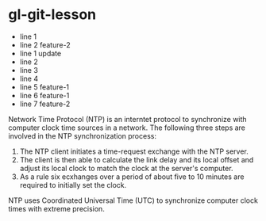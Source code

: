 
# gl-git-lesson
- line 1
- line 2 feature-2
- line 1 update
- line 2
- line 3
- line 4
- line 5 feature-1
- line 6 feature-1
- line 7 feature-2

Network Time Protocol (NTP) is an interntet protocol to synchronize with computer clock time sources in a network.
The following three steps are involved in the NTP synchronization process:
1. The NTP client initiates a time-request exchange with the NTP server.
2. The client is then able to calculate the link delay and its local offset and adjust its local clock to match the clock at the server's computer.
3. As a rule six ecxhanges over a period of about five to 10 minutes are required to initially set the clock.

NTP uses Coordinated Universal Time (UTC) to synchronize computer clock times with extreme precision.

